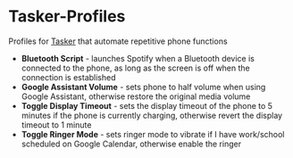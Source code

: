 # Tasker-Profiles
Profiles for [Tasker](https://tasker.joaoapps.com) that automate repetitive phone functions

* **Bluetooth Script** - launches Spotify when a Bluetooth device is connected to the phone, as long as the screen is off when the connection is established
* **Google Assistant Volume** - sets phone to half volume when using Google Assistant, otherwise restore the original media volume
* **Toggle Display Timeout** - sets the display timeout of the phone to 5 minutes if the phone is currently charging, otherwise revert the display timeout to 1 minute
* **Toggle Ringer Mode** - sets ringer mode to vibrate if I have work/school scheduled on Google Calendar, otherwise enable the ringer
